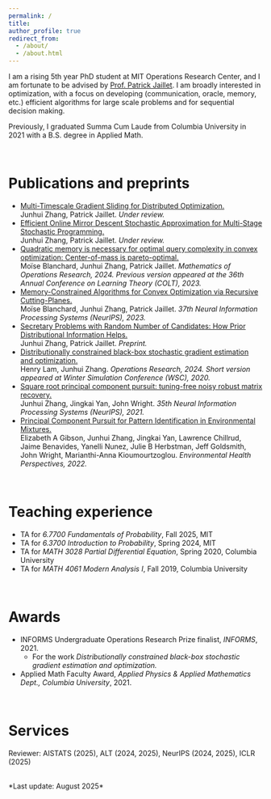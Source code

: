 ```yaml
---
permalink: /
title: 
author_profile: true
redirect_from: 
  - /about/
  - /about.html
---
```


I am a rising 5th year PhD student at MIT Operations Research Center, and I am fortunate to be advised by [Prof. Patrick Jaillet](https://web.mit.edu/jaillet/www/). I am broadly interested in optimization, with a focus on developing (communication, oracle, memory, etc.) efficient algorithms for large scale problems and for sequential decision making. 

Previously, I graduated Summa Cum Laude from Columbia University in 2021 with a B.S. degree in Applied Math.

<br>

Publications and preprints
======
- [Multi-Timescale Gradient Sliding for Distributed Optimization.](https://arxiv.org/abs/2506.15387)  
Junhui Zhang, Patrick Jaillet. *Under review.* 
- [Efficient Online Mirror Descent Stochastic Approximation for Multi-Stage Stochastic Programming.](https://arxiv.org/abs/2506.15392)  
Junhui Zhang, Patrick Jaillet. *Under review.* 
- [Quadratic memory is necessary for optimal query complexity in convex optimization: Center-of-mass is pareto-optimal.](https://pubsonline.informs.org/doi/full/10.1287/moor.2023.0208)  
Moïse Blanchard, Junhui Zhang, Patrick Jaillet. *Mathematics of Operations Research, 2024. Previous version appeared at the 36th Annual Conference on Learning Theory (COLT), 2023.*
- [Memory-Constrained Algorithms for Convex Optimization via Recursive Cutting-Planes.](https://dl.acm.org/doi/10.5555/3666122.3666392)  
Moïse Blanchard, Junhui Zhang, Patrick Jaillet. *37th Neural Information Processing Systems (NeurIPS), 2023.*  
- [Secretary Problems with Random Number of Candidates: How Prior Distributional Information Helps.](https://arxiv.org/abs/2310.07884)  
Junhui Zhang, Patrick Jaillet. *Preprint.*
- [Distributionally constrained black-box stochastic gradient estimation and optimization.](https://pubsonline.informs.org/doi/10.1287/opre.2021.0307)  
Henry Lam, Junhui Zhang. *Operations Research, 2024. Short version appeared at Winter Simulation Conference (WSC), 2020.*  
- [Square root principal component pursuit: tuning-free noisy robust matrix recovery.](https://proceedings.neurips.cc/paper/2021/hash/f65854da4622c1f1ad4ffeb361d7703c-Abstract.html)  
Junhui Zhang, Jingkai Yan, John Wright. *35th Neural Information Processing Systems (NeurIPS), 2021.* 
- [Principal Component Pursuit for Pattern Identification in Environmental Mixtures.](https://ehp.niehs.nih.gov/doi/full/10.1289/EHP10479)  
Elizabeth A Gibson, Junhui Zhang, Jingkai Yan, Lawrence Chillrud, Jaime Benavides, Yanelli Nunez, Julie B Herbstman, Jeff Goldsmith, John Wright, Marianthi-Anna Kioumourtzoglou. *Environmental Health Perspectives, 2022.*  



<br>

Teaching experience
======
- TA for *6.7700 Fundamentals of Probability*, Fall 2025, MIT
- TA for *6.3700 Introduction to Probability*, Spring 2024, MIT 
- TA for *MATH 3028 Partial Differential Equation*, Spring 2020, Columbia University 
- TA for *MATH 4061 Modern Analysis I*, Fall 2019, Columbia University 

<br>

Awards
=====
- INFORMS Undergraduate Operations Research Prize finalist, *INFORMS*, 2021.  
  + For the work *Distributionally constrained black-box stochastic gradient estimation and optimization.*
- Applied Math Faculty Award, *Applied Physics & Applied Mathematics Dept., Columbia University*, 2021.

<br>

Services
======
Reviewer: AISTATS (2025), ALT (2024, 2025), NeurIPS (2024, 2025), ICLR (2025)

<br>
*Last update: August 2025*